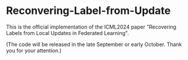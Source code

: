 # Reconvering-Label-from-Update
This is the official implementation of the ICML2024 paper "Recovering Labels from Local Updates in Federated Learning".

(The code will be released in the late September or early October. Thank you for your attention.)
